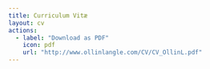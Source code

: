 ```yaml
---
title: Curriculum Vitæ
layout: cv
actions:
  - label: "Download as PDF"
    icon: pdf
    url: "http://www.ollinlangle.com/CV/CV_OllinL.pdf"
---
```

